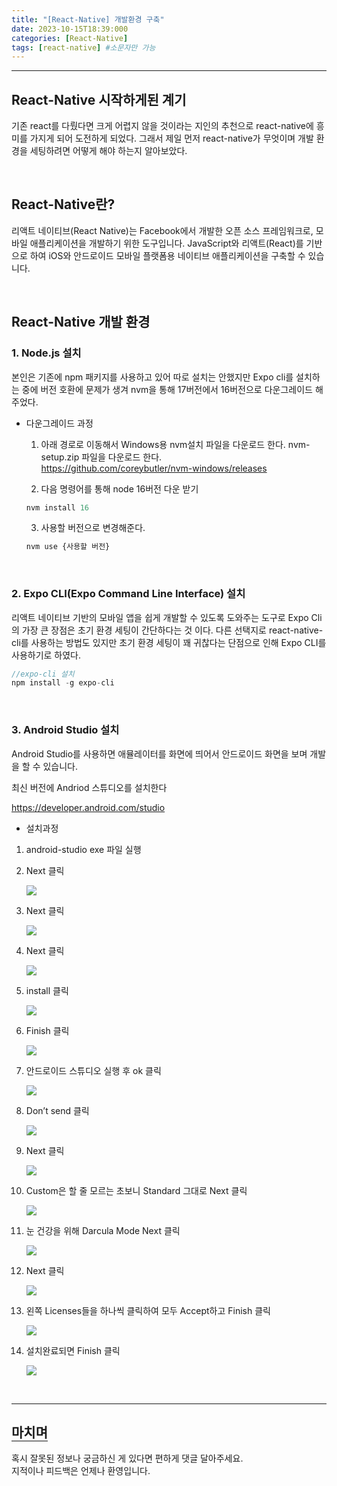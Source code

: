 ```yaml
---
title: "[React-Native] 개발환경 구축"
date: 2023-10-15T18:39:000
categories: [React-Native]
tags: [react-native] #소문자만 가능
---
```


---

## React-Native 시작하게된 계기

<p>기존 react를 다뤘다면 크게 어렵지 않을 것이라는 지인의 추천으로 react-native에 흥미를 가지게 되어 도전하게 되었다. 그래서 제일 먼저 react-native가 무엇이며 개발 환경을 세팅하려면 어떻게 해야 하는지 알아보았다.
</p>

<br/>

## React-Native란?

<p>
리액트 네이티브(React Native)는 Facebook에서 개발한 오픈 소스 프레임워크로, 모바일 애플리케이션을 개발하기 위한 도구입니다. JavaScript와 리액트(React)를 기반으로 하여 iOS와 안드로이드 모바일 플랫폼용 네이티브 애플리케이션을 구축할 수 있습니다. 
</p>

<br/>

## React-Native 개발 환경

### 1. Node.js 설치

<p>본인은 기존에 npm 패키지를 사용하고 있어 따로 설치는 안했지만 Expo cli를 설치하는 중에 버전 호환에 문제가 생겨 nvm을 통해 17버전에서 16버전으로 다운그레이드 해주었다.</p>

- 다운그레이드 과정

  1. 아래 경로로 이동해서 Windows용 nvm설치 파일을 다운로드 한다. nvm-setup.zip 파일을 다운로드 한다.<br/><a href="https://github.com/coreybutler/nvm-windows/releases">https://github.com/coreybutler/nvm-windows/releases</a>

  2. 다음 명령어를 통해 node 16버전 다운 받기

  ```js
  nvm install 16
  ```

  3. 사용할 버전으로 변경해준다.

  ```js
  nvm use {사용할 버전}
  ```

<br/>

### 2. Expo CLI(Expo Command Line Interface) 설치

<p>리액트 네이티브 기반의 모바일 앱을 쉽게 개발할 수 있도록 도와주는 도구로 Expo Cli의 가장 큰 장점은 초기 환경 세팅이 간단하다는 것 이다. 다른 선택지로 react-native-cli를 사용하는 방법도 있지만 초기 환경 세팅이 꽤 귀찮다는 단점으로 인해 Expo CLI를 사용하기로 하였다.</p>

```js
//expo-cli 설치
npm install -g expo-cli
```

<br/>

### 3. Android Studio 설치

<p>Android Studio를 사용하면 애뮬레이터를 화면에 띄어서 안드로이드 화면을 보며 개발을 할 수 있습니다.</p>

<p>최신 버전에 Andriod 스튜디오를 설치한다</p>
<a href="https://developer.android.com/studio">https://developer.android.com/studio</a>

- 설치과정

1. android-studio exe 파일 실행

2. <p>Next 클릭</p>
   <img src="https://img1.daumcdn.net/thumb/R1280x0/?scode=mtistory2&fname=https%3A%2F%2Fblog.kakaocdn.net%2Fdn%2Foy1SN%2FbtscxbCQVkt%2Fa0lTA25rLVqWVckKzukU80%2Fimg.png"><br/>

3. <p>Next 클릭</p>
   <img src="https://img1.daumcdn.net/thumb/R1280x0/?scode=mtistory2&fname=https%3A%2F%2Fblog.kakaocdn.net%2Fdn%2FTAx1k%2FbtscwEZxsI7%2FXWbJzqqXKAiq2yy0Poeoqk%2Fimg.png"/>
   <br/>

4. <p>Next 클릭</p>
   <img src="https://img1.daumcdn.net/thumb/R1280x0/?scode=mtistory2&fname=https%3A%2F%2Fblog.kakaocdn.net%2Fdn%2FRiF1s%2FbtscwKL8yuG%2FdYEvDLfkHo8ruVgiF4aST1%2Fimg.png"/>
   <br/>

5. <p>install 클릭</p>
   <img src="https://img1.daumcdn.net/thumb/R1280x0/?scode=mtistory2&fname=https%3A%2F%2Fblog.kakaocdn.net%2Fdn%2Fdim1AN%2FbtscxnpCIB7%2FgKPHkOqJmFynLhh3GLWK60%2Fimg.png"/>
   <br/>

6. <p>Finish 클릭</p>
   <img src="https://img1.daumcdn.net/thumb/R1280x0/?scode=mtistory2&fname=https%3A%2F%2Fblog.kakaocdn.net%2Fdn%2FeJaqY3%2FbtscHd6SYsh%2FEgHxn6wd7D3K6B805LVKB0%2Fimg.png"/> 
   <br/>

7. <p>안드로이드 스튜디오 실행 후 ok 클릭</p>
   <img src="https://img1.daumcdn.net/thumb/R1280x0/?scode=mtistory2&fname=https%3A%2F%2Fblog.kakaocdn.net%2Fdn%2FbKsI1D%2FbtscFDrxjUj%2FkICWMWNm0cvwR4VDihVZZK%2Fimg.png"/>
   <br/>

8. <p>Don’t send 클릭</p>
   <img src="https://img1.daumcdn.net/thumb/R1280x0/?scode=mtistory2&fname=https%3A%2F%2Fblog.kakaocdn.net%2Fdn%2FdNxeDf%2FbtscGyczJ2t%2F8HhDNg1immi6TWRObKe8KK%2Fimg.png"/>
   <br/>

9. <p>Next 클릭</p>
   <img src="https://img1.daumcdn.net/thumb/R1280x0/?scode=mtistory2&fname=https%3A%2F%2Fblog.kakaocdn.net%2Fdn%2FCbpob%2FbtsctK0lqy1%2FvoP4fmO68gO40d3CTP2xZ0%2Fimg.png"/>
   <br/>

10. <p>Custom은 할 줄 모르는 초보니 Standard 그대로 Next 클릭</p>
    <img src="https://img1.daumcdn.net/thumb/R1280x0/?scode=mtistory2&fname=https%3A%2F%2Fblog.kakaocdn.net%2Fdn%2FCbpob%2FbtsctK0lqy1%2FvoP4fmO68gO40d3CTP2xZ0%2Fimg.png"/>
    <br/>

11. <p>눈 건강을 위해 Darcula Mode Next 클릭</p>
    <img src="https://img1.daumcdn.net/thumb/R1280x0/?scode=mtistory2&fname=https%3A%2F%2Fblog.kakaocdn.net%2Fdn%2Fsxk6u%2Fbtscwnqcse6%2FqQbwsiMmCFP7acYJXIkgd1%2Fimg.png"/>
    <br/>

12. <p>Next 클릭</p>
    <img src="https://img1.daumcdn.net/thumb/R1280x0/?scode=mtistory2&fname=https%3A%2F%2Fblog.kakaocdn.net%2Fdn%2FdGkcjd%2FbtscyHnV2KJ%2F6ntFKfMtKKnSEVKfWDvjKk%2Fimg.png"/>
    <br/>

13. <p>왼쪽 Licenses들을 하나씩 클릭하여 모두 Accept하고 Finish 클릭</p>
    <img src="https://img1.daumcdn.net/thumb/R1280x0/?scode=mtistory2&fname=https%3A%2F%2Fblog.kakaocdn.net%2Fdn%2FcALOic%2FbtscGMocQo9%2F2Nl38rhfoFNxOnWFMNvlzk%2Fimg.png"/>
    <br/>

14. <p>설치완료되면 Finish 클릭</p>
    <img src="https://img1.daumcdn.net/thumb/R1280x0/?scode=mtistory2&fname=https%3A%2F%2Fblog.kakaocdn.net%2Fdn%2FcaKfyP%2FbtscGITDUrl%2FCTGf5POrQmgcFSc0eAt3V0%2Fimg.png"/>

<br/>

---

## <b style="border-bottom:2px solid gray"><b>마치며</b></b>

<P>혹시 잘못된 정보나 궁금하신 게 있다면 편하게 댓글 달아주세요.<br/>
지적이나 피드백은 언제나 환영입니다.</p>
